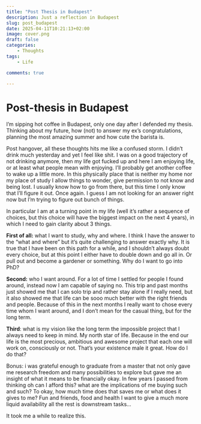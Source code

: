 ```yaml
---
title: "Post Thesis in Budapest" 
description: Just a reflection in Budapest
slug: post_budapest
date: 2025-04-11T10:21:13+02:00
image: cover.png
draft: false
categories:
    - Thoughts
tags:
    - Life

comments: true

---
```


# Post-thesis in Budapest

I’m sipping hot coffee in Budapest, only one day after I defended my thesis. Thinking about my future, how (not) to answer my ex’s congratulations, planning the most amazing summer and how cute the barista is.

Post hangover, all these thoughts hits me like a confused storm. I didn’t drink much yesterday and yet I feel like shit. I was on a good trajectory of not drinking anymore, then my life got fucked up and here I am enjoying life, or at least what people mean with enjoying. I’ll probably get another coffee to wake up a little more.
In this physically place that is neither my home nor my place of study I allow things to wonder, give permission to not know and being lost. I usually know how to go from there, but this time I only know that I’ll figure it out. Once again. I guess I am not looking for an answer right now but I’m trying to figure out bunch of things.

In particular I am at a turning point in my life (well it’s rather a sequence of choices, but this choice will have the biggest impact on the next 4 years), in which I need to gain clarity about 3 things.

**First of all:** what I want to study, why and where. I think I have the answer to the “what and where” but it’s quite challenging to answer exactly why. It is true that I have been on this path for a while, and I shouldn’t always doubt every choice, but at this point I either have to double down and go all in. Or pull out and become a gardener or something. 
Why do I want to go into PhD? 

**Second:** who I want around. For a lot of time I settled for people I found around, instead now I am capable of saying no. This trip and past months just showed me that I can solo trip and rather stay alone if I really need, but it also showed me that life can be sooo much better with the right friends and people. 
Because of this in the next months I really want to chose every time whom I want around, and I don’t mean for the casual thing, but for the long term.

**Third**: what is my vision like the long term the impossible project that I always need to keep in mind. My north star of life. Because in the end our life is the most precious, ambitious and awesome project that each one will work on, consciously or not. That’s your existence male it great. How do I do that?

Bonus: i was grateful enough to graduate from a master that not only gave me research freedom and many possibilities to explore but gave me an insight of what it means to be financially okay. In few years I passed from thinking oh can I afford this? what are the implications of me buying such and such? To okay, how much time does that saves me or what does it gives to me? Fun and friends, food and health I want to give a much more liquid availability all the rest is downstream tasks…

It took me a while to realize this. 